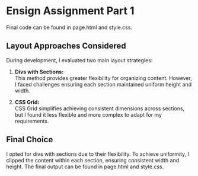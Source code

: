 # Ensign Assignment Part 1

Final code can be found in page.html and style.css.

## Layout Approaches Considered

During development, I evaluated two main layout strategies:

1. **Divs with Sections:**  
    This method provides greater flexibility for organizing content. However, I faced challenges ensuring each section maintained uniform height and width.

2. **CSS Grid:**  
    CSS Grid simplifies achieving consistent dimensions across sections, but I found it less flexible and more complex to adapt for my requirements.

## Final Choice

I opted for divs with sections due to their flexibility. To achieve uniformity, I clipped the content within each section, ensuring consistent width and height. The final output can be found in page.html and style.css.
